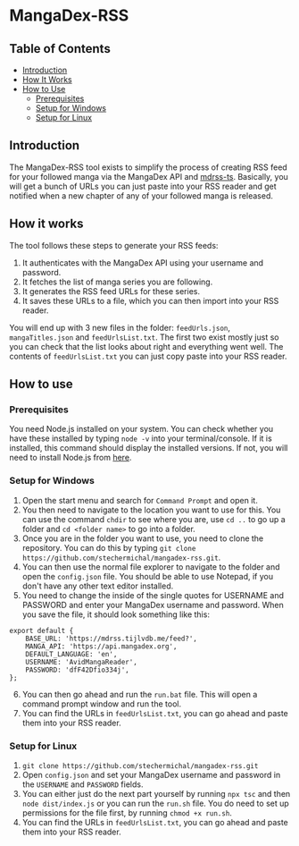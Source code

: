 # MangaDex-RSS

## Table of Contents

- [Introduction](#introduction)
- [How It Works](#how-it-works)
- [How to Use](#how-to-use)
  - [Prerequisites](#prerequisites)
  - [Setup for Windows](#setup-for-windows)
  - [Setup for Linux](#setup-for-linux)

## Introduction

The MangaDex-RSS tool exists to simplify the process of creating RSS feed for your followed manga via the MangaDex API and [mdrss-ts](https://github.com/kindlyfire/mdrss-ts).
Basically, you will get a bunch of URLs you can just paste into your RSS reader and get notified when a new chapter of any of your followed manga is released.

## How it works

The tool follows these steps to generate your RSS feeds:

1. It authenticates with the MangaDex API using your username and password.
2. It fetches the list of manga series you are following.
3. It generates the RSS feed URLs for these series.
4. It saves these URLs to a file, which you can then import into your RSS reader.

You will end up with 3 new files in the folder: `feedUrls.json`, `mangaTitles.json` and `feedUrlsList.txt`. The first two exist mostly just so you can check that the list looks about right and everything went well. The contents of `feedUrlsList.txt` you can just copy paste into your RSS reader.

## How to use

### Prerequisites

You need Node.js installed on your system. You can check whether you have these installed by typing `node -v` into your terminal/console. If it is installed, this command should display the installed versions. If not, you will need to install Node.js from [here](https://nodejs.org/).

### Setup for Windows
1. Open the start menu and search for `Command Prompt` and open it.
2. You then need to navigate to the location you want to use for this. You can use the command `chdir` to see where you are, use `cd ..` to go up a folder and `cd <folder name>` to go into a folder.
3. Once you are in the folder you want to use, you need to clone the repository. You can do this by typing `git clone https://github.com/stechermichal/mangadex-rss.git`.
4. You can then use the normal file explorer to navigate to the folder and open the `config.json` file. You should be able to use Notepad, if you don't have any other text editor installed.
5. You need to change the inside of the single quotes for USERNAME and PASSWORD and enter your MangaDex username and password. When you save the file, it should look something like this:
```
export default {
    BASE_URL: 'https://mdrss.tijlvdb.me/feed?',
    MANGA_API: 'https://api.mangadex.org',
    DEFAULT_LANGUAGE: 'en',
    USERNAME: 'AvidMangaReader',
    PASSWORD: 'dfF42Dfio334j',
};

```
6. You can then go ahead and run the `run.bat` file. This will open a command prompt window and run the tool.
7. You can find the URLs in `feedUrlsList.txt`, you can go ahead and paste them into your RSS reader.

### Setup for Linux

1. `git clone https://github.com/stechermichal/mangadex-rss.git`  
2. Open `config.json` and set your MangaDex username and password in the `USERNAME` and `PASSWORD` fields.
3. You can either just do the next part yourself by running `npx tsc` and then `node dist/index.js` or you can run the `run.sh` file. You do need to set up permissions for the file first, by running `chmod +x run.sh`. 
4. You can find the URLs in `feedUrlsList.txt`, you can go ahead and paste them into your RSS reader.
